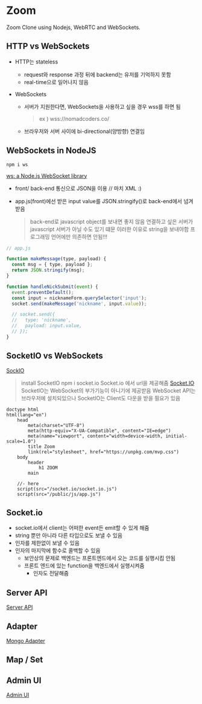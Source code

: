 # Zoom

Zoom Clone using Nodejs, WebRTC and WebSockets.

## HTTP vs WebSockets

- HTTP는 stateless

  - request와 response 과정 뒤에 backend는 유저를 기억하지 못함
  - real-time으로 일어나지 않음

- WebSockets
  - 서버가 지원한다면, WebSockets을 사용하고 싶을 경우 wss를 하면 됨
    > ex ) wss://nomadcoders.co/
  - 브라우저와 서버 사이에 bi-directional(양방향) 연결임

## WebSockets in NodeJS

`npm i ws`

[ws: a Node.js WebSocket library](https://www.npmjs.com/package/ws)

- front/ back-end 통신으로 JSON을 이용 // 마치 XML :)
- app.js(front)에선 받은 input value를 JSON.stringify()로 back-end에서 넘겨받음

  > back-end로 javascript object를 보내면 좋지 않음
  > 연결하고 싶은 서버가 javascript 서버가 아닐 수도 있기 떄문
  > 이러한 이유로 string을 보내야함
  > 프로그래밍 언어에만 의존하면 안됨!!!

```javascript
// app.js

function makeMessage(type, payload) {
  const msg = { type, payload };
  return JSON.stringify(msg);
}

function handleNickSubmit(event) {
  event.preventDefault();
  const input = nicknameForm.querySelector('input');
  socket.send(makeMessage('nickname', input.value));

  // socket.send({
  //   type: 'nickname',
  //   payload: input.value,
  // });
}
```

## SocketIO vs WebSockets

[SockIO](https://socket.io/docs/v4/)

> install SocketIO
> npm i socket.io
> Socket.io 에서 url을 제공해줌
> [Socket.IO](http://localhost:3000/socket.io/socket.io.js)
> SocketIO는 WebSocket의 부가기능이 아니기에 제공받음
> WebSocket API는 브라우저에 설치되있으나 SocketIO는 Client도 다운을 받을 필요가 있음

```pug
doctype html
html(lang="en")
    head
        meta(charset="UTF-8")
        meta(http-equiv="X-UA-Compatible", content="IE=edge")
        meta(name="viewport", content="width=device-width, initial-scale=1.0")
        title Zoom
        link(rel="stylesheet", href="https://unpkg.com/mvp.css")
    body
        header
            h1 ZOOM
        main

    //- here
    script(src="/socket.io/socket.io.js")
    script(src="/public/js/app.js")
```

## Socket.io

- socket.io에서 client는 어떠한 event든 emit할 수 있게 해줌
- string 뿐만 아니라 다른 타입으로도 보낼 수 있음
- 인자를 제한없이 보낼 수 있음
- 인자의 마지막에 함수로 콜백할 수 있음
  - 보안상의 문제로 백엔드는 프론트엔드에서 오는 코드를 실행시킴 안됨
  - 프론트 엔드에 있는 function을 백엔드에서 실행시켜줌
    - 인자도 전달해줌

## Server API

[Server API](https://socket.io/docs/v4/server-api/)

## Adapter

[Mongo Adapter](https://socket.io/docs/v4/mongo-adapter/)

## Map / Set

## Admin UI

[Admin UI](https://socket.io/docs/v4/admin-ui/)
